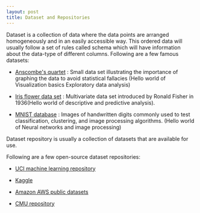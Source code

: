 ```yaml
---
layout: post
title: Dataset and Repositories
---
```


Dataset is a collection of data where the data points are arranged homogeneously and in an easily accessible way. This ordered data will usually follow a set of rules called schema which will have information about the data-type of different columns.
Following are a few famous datasets:

* [Anscombe's quartet](https://en.wikipedia.org/wiki/Anscombe%27s_quartet) : Small data set illustrating the importance of graphing the data to avoid statistical fallacies (Hello world of Visualization basics Exploratory data analysis)

* [Iris flower data set](https://en.wikipedia.org/wiki/Iris_flower_data_set) :  Multivariate data set introduced by Ronald Fisher in 1936(Hello world of descriptive and predictive analysis).

* [MNIST database](https://en.wikipedia.org/wiki/MNIST_database) : Images of handwritten digits commonly used to test classification, clustering, and image processing algorithms. (Hello world of Neural networks and image processing)

Dataset repository is usually a collection of datasets that are available for use.

Following are a few open-source dataset repositories:

* [UCI machine learning repository](https://archive.ics.uci.edu/ml/datasets.html)

* [Kaggle](https://www.kaggle.com/datasets)

* [Amazon AWS public datasets](https://aws.amazon.com/public-datasets/)

* [CMU repository](http://lib.stat.cmu.edu/datasets/)
